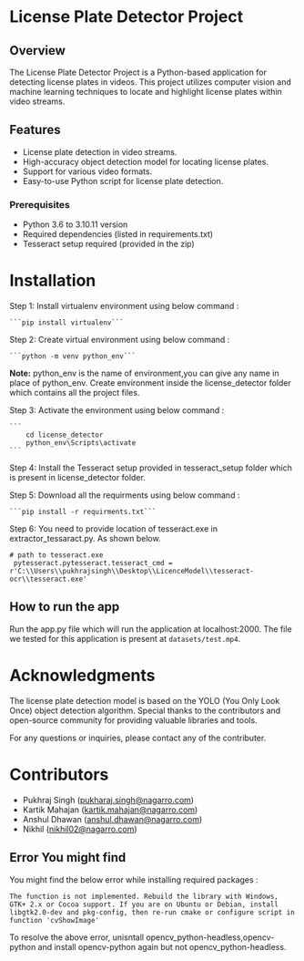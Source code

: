 # License Plate Detector Project

## Overview

The License Plate Detector Project is a Python-based application for detecting license
plates in videos. This project utilizes computer vision and machine learning techniques
to locate and highlight license plates within video streams.

## Features

- License plate detection in video streams.
- High-accuracy object detection model for locating license plates.
- Support for various video formats.
- Easy-to-use Python script for license plate detection.

### Prerequisites

- Python 3.6 to 3.10.11 version
- Required dependencies (listed in requirements.txt)
- Tesseract setup required (provided in the zip)

# Installation

Step 1: Install virtualenv environment using below command :

    ```pip install virtualenv```

Step 2: Create virtual environment using below command :

    ```python -m venv python_env```

**Note:** python_env is the name of environment,you can give any name in place of python_env.
Create environment inside the license_detector
folder which contains all the project files.

Step 3: Activate the environment using below command :

    ```
        cd license_detector
        python_env\Scripts\activate
    ```

Step 4: Install the Tesseract setup provided in tesseract_setup folder which is present in license_detector folder.

Step 5: Download all the requirments using below command :

    ```pip install -r requirments.txt```

Step 6: You need to provide location of tesseract.exe in extractor_tessaract.py. As shown below.

```
# path to tesseract.exe
 pytesseract.pytesseract.tesseract_cmd = r'C:\\Users\\pukhrajsingh\\Desktop\\LicenceModel\\tesseract-ocr\\tesseract.exe'
```

## How to run the app

Run the app.py file which will run the application at localhost:2000. The file we tested for this application is present at `datasets/test.mp4`.

# Acknowledgments

The license plate detection model is based on the YOLO (You Only Look Once) object detection algorithm. Special thanks to the contributors and open-source community for providing valuable libraries and tools.

For any questions or inquiries, please contact any of the contributer.

# Contributors

- Pukhraj Singh (pukharaj.singh@nagarro.com)
- Kartik Mahajan (kartik.mahajan@nagarro.com)
- Anshul Dhawan (anshul.dhawan@nagarro.com)
- Nikhil (nikhil02@nagarro.com)

## Error You might find

You might find the below error while installing required packages :

`The function is not implemented. Rebuild the library with Windows, GTK+ 2.x or Cocoa support. If you are on Ubuntu or Debian, install libgtk2.0-dev and pkg-config, then re-run cmake or configure script in function 'cvShowImage' `

To resolve the above error, unisntall opencv_python-headless,opencv-python and install
opencv-python again but not opencv_python-headless.
